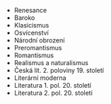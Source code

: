 - Renesance
- Baroko
- Klasicismus
- Osvícenství
- Národní obrození
- Preromantismus
- Romantismus
- Realismus a naturalismus
- Česká lit. 2. poloviny 19. století
- Literární moderna
- Literatura 1. pol. 20. století
- Literatura 2. pol. 20. století